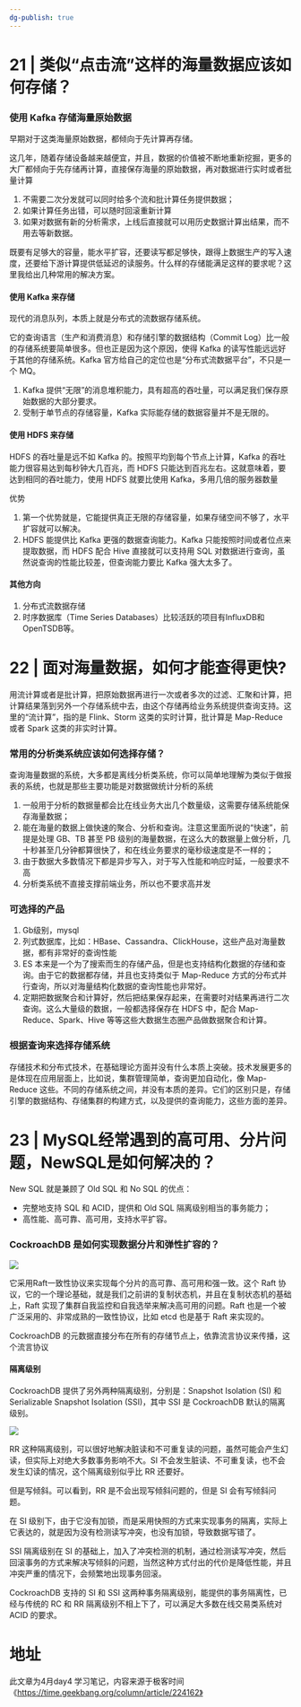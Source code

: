 ```yaml
---
dg-publish: true
---
```


# 21 | 类似“点击流”这样的海量数据应该如何存储？

### 使用 Kafka 存储海量原始数据

早期对于这类海量原始数据，都倾向于先计算再存储。

这几年，随着存储设备越来越便宜，并且，数据的价值被不断地重新挖掘，更多的大厂都倾向于先存储再计算，直接保存海量的原始数据，再对数据进行实时或者批量计算

1. 不需要二次分发就可以同时给多个流和批计算任务提供数据；
2. 如果计算任务出错，可以随时回滚重新计算
3. 如果对数据有新的分析需求，上线后直接就可以用历史数据计算出结果，而不用去等新数据。

既要有足够大的容量，能水平扩容，还要读写都足够快，跟得上数据生产的写入速度，还要给下游计算提供低延迟的读服务。什么样的存储能满足这样的要求呢？这里我给出几种常用的解决方案。

#### 使用 Kafka 来存储

现代的消息队列，本质上就是分布式的流数据存储系统。

它的查询语言（生产和消费消息）和存储引擎的数据结构（Commit Log）比一般的存储系统要简单很多。但也正是因为这个原因，使得 Kafka 的读写性能远远好于其他的存储系统。Kafka 官方给自己的定位也是“分布式流数据平台”，不只是一个 MQ。

1. Kafka 提供“无限”的消息堆积能力，具有超高的吞吐量，可以满足我们保存原始数据的大部分要求。
2. 受制于单节点的存储容量，Kafka 实际能存储的数据容量并不是无限的。

#### 使用 HDFS 来存储

HDFS 的吞吐量是远不如 Kafka 的。按照平均到每个节点上计算，Kafka 的吞吐能力很容易达到每秒钟大几百兆，而 HDFS 只能达到百兆左右。这就意味着，要达到相同的吞吐能力，使用 HDFS 就要比使用 Kafka，多用几倍的服务器数量

优势
1. 第一个优势就是，它能提供真正无限的存储容量，如果存储空间不够了，水平扩容就可以解决。
2. HDFS 能提供比 Kafka 更强的数据查询能力。Kafka 只能按照时间或者位点来提取数据，而 HDFS 配合 Hive 直接就可以支持用 SQL 对数据进行查询，虽然说查询的性能比较差，但查询能力要比 Kafka 强大太多了。

#### 其他方向

1. 分布式流数据存储
2. 时序数据库（Time Series Databases）比较活跃的项目有InfluxDB和OpenTSDB等。

# 22 | 面对海量数据，如何才能查得更快?


用流计算或者是批计算，把原始数据再进行一次或者多次的过滤、汇聚和计算，把计算结果落到另外一个存储系统中去，由这个存储再给业务系统提供查询支持。这里的“流计算”，指的是 Flink、Storm 这类的实时计算，批计算是 Map-Reduce 或者 Spark 这类的非实时计算。

### 常用的分析类系统应该如何选择存储？

查询海量数据的系统，大多都是离线分析类系统，你可以简单地理解为类似于做报表的系统，也就是那些主要功能是对数据做统计分析的系统


1. 一般用于分析的数据量都会比在线业务大出几个数量级，这需要存储系统能保存海量数据；
2. 能在海量的数据上做快速的聚合、分析和查询。注意这里面所说的“快速”，前提是处理 GB、TB 甚至 PB 级别的海量数据，在这么大的数据量上做分析，几十秒甚至几分钟都算很快了，和在线业务要求的毫秒级速度是不一样的；
3. 由于数据大多数情况下都是异步写入，对于写入性能和响应时延，一般要求不高
4. 分析类系统不直接支撑前端业务，所以也不要求高并发

### 可选择的产品

1. Gb级别，mysql
2. 列式数据库，比如：HBase、Cassandra、ClickHouse，这些产品对海量数据，都有非常好的查询性能
3. ES 本来是一个为了搜索而生的存储产品，但是也支持结构化数据的存储和查询。由于它的数据都存储，并且也支持类似于 Map-Reduce 方式的分布式并行查询，所以对海量结构化数据的查询性能也非常好。
4. 定期把数据聚合和计算好，然后把结果保存起来，在需要时对结果再进行二次查询。这么大量级的数据，一般都选择保存在 HDFS 中，配合 Map-Reduce、Spark、Hive 等等这些大数据生态圈产品做数据聚合和计算。

### 根据查询来选择存储系统

存储技术和分布式技术，在基础理论方面并没有什么本质上突破。技术发展更多的是体现在应用层面上，比如说，集群管理简单，查询更加自动化，像 Map-Reduce 这些。不同的存储系统之间，并没有本质的差异。它们的区别只是，存储引擎的数据结构、存储集群的构建方式，以及提供的查询能力，这些方面的差异。


# 23 | MySQL经常遇到的高可用、分片问题，NewSQL是如何解决的？

New SQL 就是兼顾了 Old SQL 和 No SQL 的优点：

- 完整地支持 SQL 和 ACID，提供和 Old SQL 隔离级别相当的事务能力；
- 高性能、高可靠、高可用，支持水平扩容。

### CockroachDB 是如何实现数据分片和弹性扩容的？

![](https://static001.geekbang.org/resource/image/8c/82/8c78db973e66bb62b23c8e85afe78082.jpg?wh=1004*676)

它采用Raft一致性协议来实现每个分片的高可靠、高可用和强一致。这个 Raft 协议，它的一个理论基础，就是我们之前讲的复制状态机，并且在复制状态机的基础上，Raft 实现了集群自我监控和自我选举来解决高可用的问题。Raft 也是一个被广泛采用的、非常成熟的一致性协议，比如 etcd 也是基于 Raft 来实现的。

CockroachDB 的元数据直接分布在所有的存储节点上，依靠流言协议来传播，这个流言协议

#### 隔离级别

CockroachDB 提供了另外两种隔离级别，分别是：Snapshot Isolation (SI) 和 Serializable Snapshot Isolation (SSI)，其中 SSI 是 CockroachDB 默认的隔离级别。

![](https://static001.geekbang.org/resource/image/20/67/20e20d983ad7519e6eae11821a3f1567.jpg?wh=2284*1313)


RR 这种隔离级别，可以很好地解决脏读和不可重复读的问题，虽然可能会产生幻读，但实际上对绝大多数事务影响不大。SI 不会发生脏读、不可重复读，也不会发生幻读的情况，这个隔离级别似乎比 RR 还要好。

但是写倾斜。可以看到，RR 是不会出现写倾斜问题的，但是 SI 会有写倾斜问题。

在 SI 级别下，由于它没有加锁，而是采用快照的方式来实现事务的隔离，实际上它表达的，就是因为没有检测读写冲突，也没有加锁，导致数据写错了。

SSI 隔离级别在 SI 的基础上，加入了冲突检测的机制，通过检测读写冲突，然后回滚事务的方式来解决写倾斜的问题，当然这种方式付出的代价是降低性能，并且冲突严重的情况下，会频繁地出现事务回滚。

CockroachDB 支持的 SI 和 SSI 这两种事务隔离级别，能提供的事务隔离性，已经与传统的 RC 和 RR 隔离级别不相上下了，可以满足大多数在线交易类系统对 ACID 的要求。


# 地址


此文章为4月day4 学习笔记，内容来源于极客时间《https://time.geekbang.org/column/article/224162》
